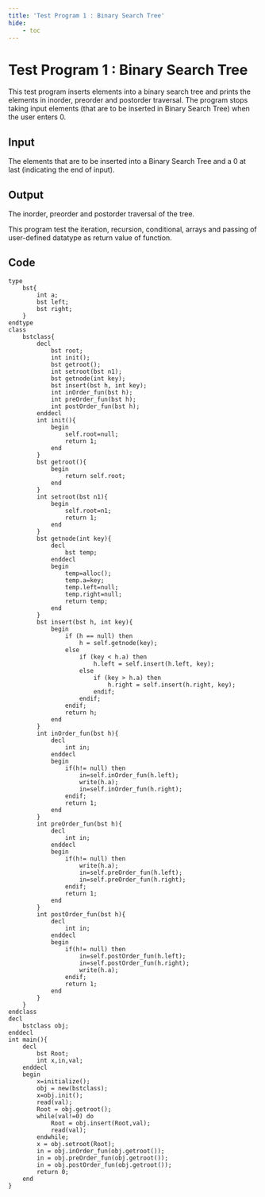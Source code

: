 ```yaml
---
title: 'Test Program 1 : Binary Search Tree'
hide:
    - toc
---
```


# Test Program 1 : Binary Search Tree

This test program inserts elements into a binary search tree and prints the elements in inorder, preorder and postorder traversal.
The program stops taking input elements (that are to be inserted in Binary Search Tree) when the user enters 0.

## Input
The elements that are to be inserted into a Binary Search Tree and a 0 at last (indicating the end of input).

## Output
The inorder, preorder and postorder traversal of the tree.

This program test the iteration, recursion, conditional, arrays and passing of user-defined datatype as return value of function.

## Code
```
type
    bst{
        int a;
        bst left;
        bst right;
    }
endtype
class
    bstclass{
        decl
            bst root;
            int init();
            bst getroot();
            int setroot(bst n1);
            bst getnode(int key);
            bst insert(bst h, int key);
            int inOrder_fun(bst h);
            int preOrder_fun(bst h);
            int postOrder_fun(bst h);
        enddecl
        int init(){
            begin
                self.root=null;
                return 1;
            end
        }
        bst getroot(){
            begin
                return self.root;
            end
        }
        int setroot(bst n1){
            begin
                self.root=n1;
                return 1;
            end
        }
        bst getnode(int key){
            decl
                bst temp;
            enddecl
            begin
                temp=alloc();
                temp.a=key;
                temp.left=null;
                temp.right=null;
                return temp;
            end
        }
        bst insert(bst h, int key){
            begin
                if (h == null) then
                    h = self.getnode(key);
                else
                    if (key < h.a) then
                        h.left = self.insert(h.left, key);
                    else
                        if (key > h.a) then
                            h.right = self.insert(h.right, key);
                        endif;
                    endif;
                endif;
                return h;
            end
        }
        int inOrder_fun(bst h){
            decl
                int in;
            enddecl
            begin
                if(h!= null) then
                    in=self.inOrder_fun(h.left);
                    write(h.a);
                    in=self.inOrder_fun(h.right);
                endif;
                return 1;
            end
        }
        int preOrder_fun(bst h){
            decl
                int in;
            enddecl
            begin
                if(h!= null) then
                    write(h.a);
                    in=self.preOrder_fun(h.left);
                    in=self.preOrder_fun(h.right);
                endif;
                return 1;
            end
        }
        int postOrder_fun(bst h){
            decl
                int in;
            enddecl
            begin
                if(h!= null) then
                    in=self.postOrder_fun(h.left);
                    in=self.postOrder_fun(h.right);
                    write(h.a);
                endif;
                return 1;
            end
        }
    }
endclass
decl
    bstclass obj;
enddecl
int main(){
    decl
        bst Root;
        int x,in,val;
    enddecl
    begin
        x=initialize();
        obj = new(bstclass);
        x=obj.init();
        read(val);
        Root = obj.getroot();
        while(val!=0) do
            Root = obj.insert(Root,val);
            read(val);
        endwhile;
        x = obj.setroot(Root);
        in = obj.inOrder_fun(obj.getroot());
        in = obj.preOrder_fun(obj.getroot());
        in = obj.postOrder_fun(obj.getroot());
        return 0;
    end
}
```
